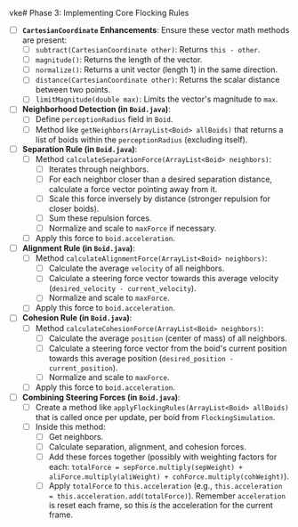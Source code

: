 vke# Phase 3: Implementing Core Flocking Rules

- [ ] **`CartesianCoordinate` Enhancements**: Ensure these vector math methods are present:
    - [ ] `subtract(CartesianCoordinate other)`: Returns `this - other`.
    - [ ] `magnitude()`: Returns the length of the vector.
    - [ ] `normalize()`: Returns a unit vector (length 1) in the same direction.
    - [ ] `distance(CartesianCoordinate other)`: Returns the scalar distance between two points.
    - [ ] `limitMagnitude(double max)`: Limits the vector's magnitude to `max`.
- [ ] **Neighborhood Detection (in `Boid.java`)**:
    - [ ] Define `perceptionRadius` field in `Boid`.
    - [ ] Method like `getNeighbors(ArrayList<Boid> allBoids)` that returns a list of boids within the `perceptionRadius` (excluding itself).
- [ ] **Separation Rule (in `Boid.java`)**:
    - [ ] Method `calculateSeparationForce(ArrayList<Boid> neighbors)`:
        - [ ] Iterates through neighbors.
        - [ ] For each neighbor closer than a desired separation distance, calculate a force vector pointing away from it.
        - [ ] Scale this force inversely by distance (stronger repulsion for closer boids).
        - [ ] Sum these repulsion forces.
        - [ ] Normalize and scale to `maxForce` if necessary.
    - [ ] Apply this force to `boid.acceleration`.
- [ ] **Alignment Rule (in `Boid.java`)**:
    - [ ] Method `calculateAlignmentForce(ArrayList<Boid> neighbors)`:
        - [ ] Calculate the average `velocity` of all neighbors.
        - [ ] Calculate a steering force vector towards this average velocity (`desired_velocity - current_velocity`).
        - [ ] Normalize and scale to `maxForce`.
    - [ ] Apply this force to `boid.acceleration`.
- [ ] **Cohesion Rule (in `Boid.java`)**:
    - [ ] Method `calculateCohesionForce(ArrayList<Boid> neighbors)`:
        - [ ] Calculate the average `position` (center of mass) of all neighbors.
        - [ ] Calculate a steering force vector from the boid's current position towards this average position (`desired_position - current_position`).
        - [ ] Normalize and scale to `maxForce`.
    - [ ] Apply this force to `boid.acceleration`.
- [ ] **Combining Steering Forces (in `Boid.java`)**:
    - [ ] Create a method like `applyFlockingRules(ArrayList<Boid> allBoids)` that is called once per update, per boid from `FlockingSimulation`.
    - [ ] Inside this method:
        - [ ] Get neighbors.
        - [ ] Calculate separation, alignment, and cohesion forces.
        - [ ] Add these forces together (possibly with weighting factors for each: `totalForce = sepForce.multiply(sepWeight) + aliForce.multiply(aliWeight) + cohForce.multiply(cohWeight)`).
        - [ ] Apply `totalForce` to `this.acceleration` (e.g., `this.acceleration = this.acceleration.add(totalForce)`). Remember `acceleration` is reset each frame, so this *is* the acceleration for the current frame. 